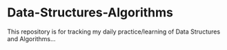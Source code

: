 # Data-Structures-Algorithms
This repository is for tracking my daily practice/learning of Data Structures and Algorithms...

